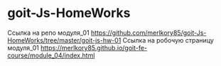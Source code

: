 # goit-Js-HomeWorks


Ссылка на репо модуля_01 https://github.com/merlkory85/goit-Js-HomeWorks/tree/master/goit-js-hw-01
Ссылка на робочую страницу модуля_01 https://merlkory85.github.io/goit-fe-course/module_04/index.html
